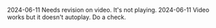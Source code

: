 2024-06-11 Needs revision on video. It's not playing.
2024-06-11 Video works but it doesn't autoplay. Do a check.
